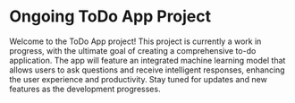 # Ongoing ToDo App Project

Welcome to the ToDo App project! This project is currently a work in progress, with the ultimate goal of creating a comprehensive to-do application. The app will feature an integrated machine learning model that allows users to ask questions and receive intelligent responses, enhancing the user experience and productivity. Stay tuned for updates and new features as the development progresses.
